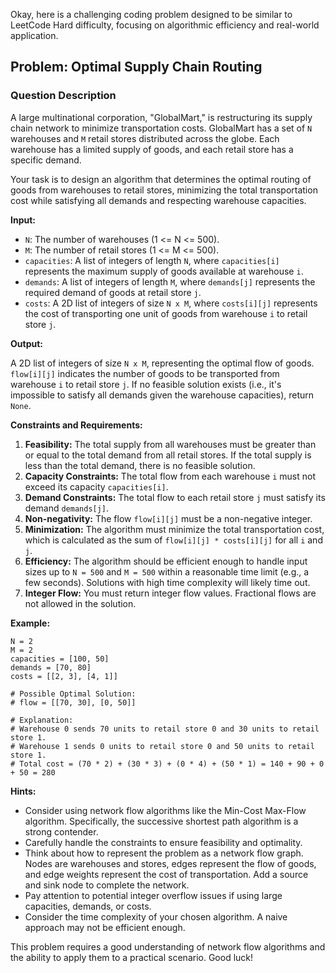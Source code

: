 Okay, here is a challenging coding problem designed to be similar to LeetCode Hard difficulty, focusing on algorithmic efficiency and real-world application.

## Problem: Optimal Supply Chain Routing

### Question Description

A large multinational corporation, "GlobalMart," is restructuring its supply chain network to minimize transportation costs. GlobalMart has a set of `N` warehouses and `M` retail stores distributed across the globe. Each warehouse has a limited supply of goods, and each retail store has a specific demand.

Your task is to design an algorithm that determines the optimal routing of goods from warehouses to retail stores, minimizing the total transportation cost while satisfying all demands and respecting warehouse capacities.

**Input:**

*   `N`: The number of warehouses (1 <= N <= 500).
*   `M`: The number of retail stores (1 <= M <= 500).
*   `capacities`: A list of integers of length `N`, where `capacities[i]` represents the maximum supply of goods available at warehouse `i`.
*   `demands`: A list of integers of length `M`, where `demands[j]` represents the required demand of goods at retail store `j`.
*   `costs`: A 2D list of integers of size `N x M`, where `costs[i][j]` represents the cost of transporting one unit of goods from warehouse `i` to retail store `j`.

**Output:**

A 2D list of integers of size `N x M`, representing the optimal flow of goods. `flow[i][j]` indicates the number of goods to be transported from warehouse `i` to retail store `j`. If no feasible solution exists (i.e., it's impossible to satisfy all demands given the warehouse capacities), return `None`.

**Constraints and Requirements:**

1.  **Feasibility:** The total supply from all warehouses must be greater than or equal to the total demand from all retail stores. If the total supply is less than the total demand, there is no feasible solution.
2.  **Capacity Constraints:** The total flow from each warehouse `i` must not exceed its capacity `capacities[i]`.
3.  **Demand Constraints:** The total flow to each retail store `j` must satisfy its demand `demands[j]`.
4.  **Non-negativity:** The flow `flow[i][j]` must be a non-negative integer.
5.  **Minimization:** The algorithm must minimize the total transportation cost, which is calculated as the sum of `flow[i][j] * costs[i][j]` for all `i` and `j`.
6.  **Efficiency:** The algorithm should be efficient enough to handle input sizes up to `N = 500` and `M = 500` within a reasonable time limit (e.g., a few seconds).  Solutions with high time complexity will likely time out.
7.  **Integer Flow:** You must return integer flow values. Fractional flows are not allowed in the solution.

**Example:**

```
N = 2
M = 2
capacities = [100, 50]
demands = [70, 80]
costs = [[2, 3], [4, 1]]

# Possible Optimal Solution:
# flow = [[70, 30], [0, 50]]

# Explanation:
# Warehouse 0 sends 70 units to retail store 0 and 30 units to retail store 1.
# Warehouse 1 sends 0 units to retail store 0 and 50 units to retail store 1.
# Total cost = (70 * 2) + (30 * 3) + (0 * 4) + (50 * 1) = 140 + 90 + 0 + 50 = 280

```

**Hints:**

*   Consider using network flow algorithms like the Min-Cost Max-Flow algorithm. Specifically, the successive shortest path algorithm is a strong contender.
*   Carefully handle the constraints to ensure feasibility and optimality.
*   Think about how to represent the problem as a network flow graph.  Nodes are warehouses and stores, edges represent the flow of goods, and edge weights represent the cost of transportation. Add a source and sink node to complete the network.
*   Pay attention to potential integer overflow issues if using large capacities, demands, or costs.
*   Consider the time complexity of your chosen algorithm. A naive approach may not be efficient enough.

This problem requires a good understanding of network flow algorithms and the ability to apply them to a practical scenario. Good luck!
